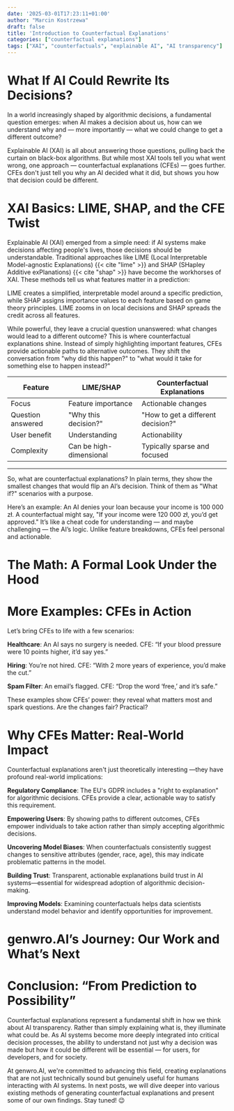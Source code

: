 ```yaml
---
date: '2025-03-01T17:23:11+01:00'
author: "Marcin Kostrzewa"
draft: false
title: 'Introduction to Counterfactual Explanations'
categories: ["counterfactual explanations"]
tags: ["XAI", "counterfactuals", "explainable AI", "AI transparency"]
---
```


# What If AI Could Rewrite Its Decisions?

In a world increasingly shaped by algorithmic decisions, a fundamental question emerges:
when AI makes a decision about us, how can we understand why and &mdash; more importantly &mdash; what we could change 
to get a different outcome?

Explainable AI (XAI) is all about answering those questions, pulling back the curtain on black-box algorithms. 
But while most XAI tools tell you what went wrong, one approach &mdash; counterfactual explanations (CFEs) &mdash; goes further.
CFEs don't just tell you why an AI decided what it did, but shows you how that decision could be different.

# XAI Basics: LIME, SHAP, and the CFE Twist

Explainable AI (XAI) emerged from a simple need: if AI systems make decisions affecting people's lives, 
those decisions should be understandable. Traditional approaches like LIME (Local Interpretable Model-agnostic Explanations)
{{< cite "lime" >}} and SHAP (SHapley Additive exPlanations) {{< cite "shap" >}} have become the workhorses of XAI.
These methods tell us what features matter in a prediction:

LIME creates a simplified, interpretable model around a specific prediction, while SHAP assigns importance values to each feature based on game theory principles. 
LIME zooms in on local decisions and SHAP spreads the credit across all features.

While powerful, they leave a crucial question unanswered: what changes would lead to a different outcome?
This is where counterfactual explanations shine. Instead of simply highlighting important features, 
CFEs provide actionable paths to alternative outcomes. They shift the conversation from "why did this happen?" 
to "what would it take for something else to happen instead?"

Feature | LIME/SHAP | Counterfactual Explanations
--- | --- | ---
Focus | Feature importance | Actionable changes
Question answered | "Why this decision?" | "How to get a different decision?"
User benefit | Understanding | Actionability
Complexity | Can be high-dimensional | Typically sparse and focused

---

So, what are counterfactual explanations? In plain terms, they show the smallest changes that would flip an AI’s decision. Think of them as "What if?" scenarios with a purpose. 

Here’s an example: An AI denies your loan because your income is 100 000 zł. A counterfactual might say, "If your income were 120 000 zł, you’d get approved." It’s like a cheat code for understanding &mdash; and maybe challenging &mdash; the AI’s logic. Unlike feature breakdowns, CFEs feel personal and actionable.


# The Math: A Formal Look Under the Hood

# More Examples: CFEs in Action

Let’s bring CFEs to life with a few scenarios:

**Healthcare**: An AI says no surgery is needed. CFE: “If your blood pressure were 10 points higher, it’d say yes.”

**Hiring**: You’re not hired. CFE: “With 2 more years of experience, you’d make the cut.”

**Spam Filter**: An email’s flagged. CFE: “Drop the word ‘free,’ and it’s safe.”

These examples show CFEs’ power: they reveal what matters most and spark questions. Are the changes fair? Practical?

# Why CFEs Matter: Real-World Impact

Counterfactual explanations aren't just theoretically interesting &mdash;they have profound real-world implications:

**Regulatory Compliance**: The EU's GDPR includes a "right to explanation" for algorithmic decisions. CFEs provide a clear, actionable way to satisfy this requirement.

**Empowering Users**: By showing paths to different outcomes, CFEs empower individuals to take action rather than simply accepting algorithmic decisions.

**Uncovering Model Biases**: When counterfactuals consistently suggest changes to sensitive attributes (gender, race, age), this may indicate problematic patterns in the model.    

**Building Trust**: Transparent, actionable explanations build trust in AI systems&mdash;essential for widespread adoption of algorithmic decision-making.

**Improving Models**: Examining counterfactuals helps data scientists understand model behavior and identify opportunities for improvement.

# genwro.AI’s Journey: Our Work and What’s Next

# Conclusion: “From Prediction to Possibility”

Counterfactual explanations represent a fundamental shift in how we think about AI transparency. 
Rather than simply explaining what is, they illuminate what could be.
As AI systems become more deeply integrated into critical decision processes, 
the ability to understand not just why a decision was made but how it could be different will
be essential &mdash; for users, for developers, and for society.

At genwro.AI, we're committed to advancing this field, creating explanations that are not 
just technically sound but genuinely useful for humans interacting with AI systems.
In next posts, we will dive deeper into various existing methods of generating counterfactual explanations and present some of our own findings.
Stay tuned! :wink:
